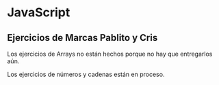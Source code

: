 # JavaScript
## Ejercicios de Marcas Pablito y Cris
  Los ejercicios de Arrays no están hechos porque no hay que entregarlos aún.
  
  Los ejercicios de números y cadenas están en proceso.
